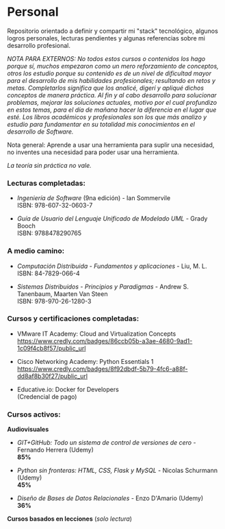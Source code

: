 # Personal
Repositorio orientado a definir y compartir mi "stack" tecnológico, algunos logros personales, lecturas pendientes y algunas referencias sobre mi desarrollo profesional.

*NOTA PARA EXTERNOS: No todos estos cursos o contenidos los hago porque sí, muchos empezaron como un mero reforzamiento de conceptos, otros los estudio porque su contenido es de un nivel de dificultad mayor para el desarrollo de mis habilidades profesionales; resultando en retos y metas. Completarlos significa que los analicé, digerí y apliqué dichos conceptos de manera práctica.*
*Al fin y al cabo desarrollo para solucionar problemas, mejorar las soluciones actuales, motivo por el cual profundizo en estos temas, para el día de mañana hacer la diferencia en el lugar que esté.*
*Los libros académicos y profesionales son los que más analizo y estudio para fundamentar en su totalidad mis conocimientos en el desarrollo de Software.*

Nota general:
Aprende a usar una herramienta para suplir una necesidad, no inventes una necesidad para poder usar una herramienta.

*La teoría sin práctica no vale.*



### Lecturas completadas:

* *Ingeniería de Software* (9na edición) - Ian Sommervile  
  ISBN: 978-607-32-0603-7  
  
* *Guía de Usuario del Lenguaje Unificado de Modelado UML* - Grady Booch  
  ISBN: 9788478290765  

### A medio camino:  

* *Computación Distribuida - Fundamentos y aplicaciones* - Liu, M. L.  
  ISBN: 84-7829-066-4   
  
* *Sistemas Distribuidos - Principios y Paradigmas* - Andrew S. Tanenbaum, Maarten Van Steen  
  ISBN: 978-970-26-1280-3  


### Cursos y certificaciones completadas:  

* VMware IT Academy: Cloud and Virtualization Concepts  
  https://www.credly.com/badges/86ccb05b-a3ae-4680-9ad1-1c09f4cb8f57/public_url  

* Cisco Networking Academy: Python Essentials 1  
  https://www.credly.com/badges/8f92dbdf-5b79-4fc6-a88f-dd8af8b30f27/public_url  

* Educative.io: Docker for Developers  
  (Credencial de pago)  
  
 ### Cursos activos:  
 
 **Audiovisuales**  
 
 * *GIT+GitHub: Todo un sistema de control de versiones de cero* - Fernando Herrera (Udemy)  
  **85%**  
  
 * *Python sin fronteras: HTML, CSS, Flask y MySQL* - Nicolas Schurmann (Udemy)  
  **45%**  
  
 * *Diseño de Bases de Datos Relacionales* - Enzo D'Amario (Udemy)  
  **36%**   
  
 **Cursos basados en lecciones** (*solo lectura*)
   
   




